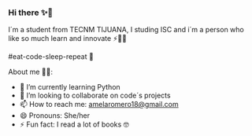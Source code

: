 ### Hi there ✨💮
I´m a student from TECNM TIJUANA, I studing ISC 
and i´m a person who like so much learn 
and innovate ⚡🧑‍🚀

#eat-code-sleep-repeat 🌱



About me 👸🤍:

 
- 🔭 I’m currently learning Python
- 👯 I’m looking to collaborate on code´s projects
- 📫 How to reach me: amelaromero18@gmail.com
- 😄 Pronouns: She/her
- ⚡ Fun fact: I read a lot of books 🤓

